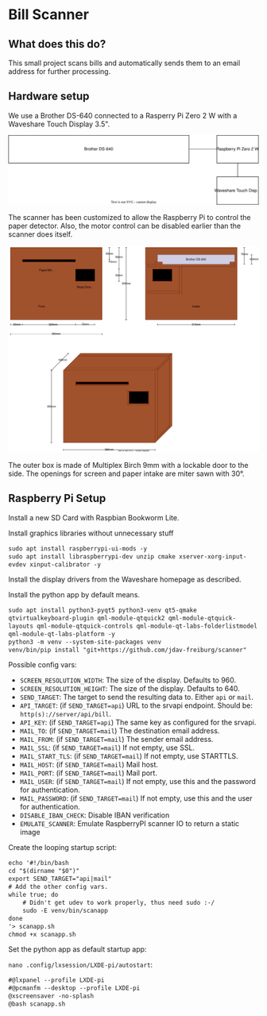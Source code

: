 # Bill Scanner

## What does this do?

This small project scans bills and automatically sends them to an email address for further processing.

## Hardware setup

We use a Brother DS-640 connected to a Rasperry Pi Zero 2 W with a Waveshare Touch Display 3.5".

![How It Works](./docs/how_it_works.svg)

<!--<img src="./docs/how_it_works.svg">-->

The scanner has been customized to allow the Raspberry Pi to control the paper detector. Also, the motor control can be disabled earlier than the scanner does itself.

![Front/Inside](./docs/box.svg)

<!--<img src="./docs/box.svg">-->

The outer box is made of Multiplex Birch 9mm with a lockable door to the side. The openings for screen and paper intake are miter sawn with 30°.

## Raspberry Pi Setup

Install a new SD Card with Raspbian Bookworm Lite.

Install graphics libraries without unnecessary stuff

```
sudo apt install raspberrypi-ui-mods -y
sudo apt install libraspberrypi-dev unzip cmake xserver-xorg-input-evdev xinput-calibrator -y
```

Install the display drivers from the Waveshare homepage as described.

Install the python app by default means.

```
sudo apt install python3-pyqt5 python3-venv qt5-qmake qtvirtualkeyboard-plugin qml-module-qtquick2 qml-module-qtquick-layouts qml-module-qtquick-controls qml-module-qt-labs-folderlistmodel qml-module-qt-labs-platform -y
python3 -m venv --system-site-packages venv
venv/bin/pip install "git+https://github.com/jdav-freiburg/scanner"
```

Possible config vars:

- `SCREEN_RESOLUTION_WIDTH`: The size of the display. Defaults to 960.
- `SCREEN_RESOLUTION_HEIGHT`: The size of the display. Defaults to 640.
- `SEND_TARGET`: The target to send the resulting data to. Either `api` or `mail`.
- `API_TARGET`: (if `SEND_TARGET=api`) URL to the srvapi endpoint. Should be: `http(s)://server/api/bill`.
- `API_KEY`: (if `SEND_TARGET=api`) The same key as configured for the srvapi.
- `MAIL_TO`: (if `SEND_TARGET=mail`) The destination email address.
- `MAIL_FROM`: (if `SEND_TARGET=mail`) The sender email address.
- `MAIL_SSL`: (if `SEND_TARGET=mail`) If not empty, use SSL.
- `MAIL_START_TLS`: (if `SEND_TARGET=mail`) If not empty, use STARTTLS.
- `MAIL_HOST`: (if `SEND_TARGET=mail`) Mail host.
- `MAIL_PORT`: (if `SEND_TARGET=mail`) Mail port.
- `MAIL_USER`: (if `SEND_TARGET=mail`) If not empty, use this and the password for authentication.
- `MAIL_PASSWORD`: (if `SEND_TARGET=mail`) If not empty, use this and the user for authentication.
- `DISABLE_IBAN_CHECK`: Disable IBAN verification
- `EMULATE_SCANNER`: Emulate RaspberryPI scanner IO to return a static image

Create the looping startup script:

```
echo '#!/bin/bash
cd "$(dirname "$0")"
export SEND_TARGET="api|mail"
# Add the other config vars.
while true; do
    # Didn't get udev to work properly, thus need sudo :-/
    sudo -E venv/bin/scanapp
done
'> scanapp.sh
chmod +x scanapp.sh
```

Set the python app as default startup app:

`nano .config/lxsession/LXDE-pi/autostart`:

```
#@lxpanel --profile LXDE-pi
#@pcmanfm --desktop --profile LXDE-pi
@xscreensaver -no-splash
@bash scanapp.sh
```
